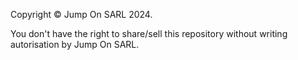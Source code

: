 Copyright © Jump On SARL 2024.

You don't have the right to share/sell this repository without writing autorisation by Jump On SARL.
